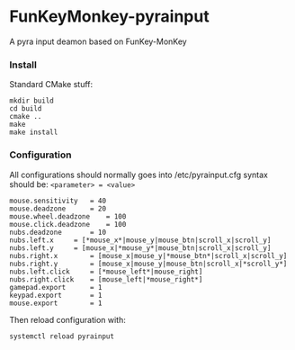 # FunKeyMonkey-pyrainput

A pyra input deamon based on FunKey-MonKey


### Install

Standard CMake stuff:

```
mkdir build
cd build
cmake ..
make
make install
```

### Configuration

All configurations should normally goes into /etc/pyrainput.cfg
syntax should be:
`<parameter> = <value>`

```
mouse.sensitivity	= 40
mouse.deadzone		= 20
mouse.wheel.deadzone	= 100
mouse.click.deadzone	= 100
nubs.deadzone		= 10
nubs.left.x		= [*mouse_x*|mouse_y|mouse_btn|scroll_x|scroll_y]
nubs.left.y		= [mouse_x|*mouse_y*|mouse_btn|scroll_x|scroll_y]
nubs.right.x		= [mouse_x|mouse_y|*mouse_btn*|scroll_x|scroll_y]
nubs.right.y		= [mouse_x|mouse_y|mouse_btn|scroll_x|*scroll_y*]
nubs.left.click		= [*mouse_left*|mouse_right]
nubs.right.click	= [mouse_left|*mouse_right*]
gamepad.export		= 1
keypad.export		= 1
mouse.export		= 1
```

Then reload configuration with:
```
systemctl reload pyrainput
```
